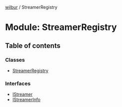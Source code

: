 [wilbur](../README.md) / StreamerRegistry

# Module: StreamerRegistry

## Table of contents

### Classes

- [StreamerRegistry](../classes/StreamerRegistry.StreamerRegistry.md)

### Interfaces

- [IStreamer](../interfaces/StreamerRegistry.IStreamer.md)
- [IStreamerInfo](../interfaces/StreamerRegistry.IStreamerInfo.md)
